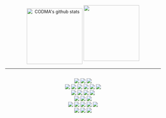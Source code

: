  <div align="center">
 <span>
  <a href="https://github.com/codma1123"><img align="center" style="height:180px; margin-top:20px;" src="https://github-readme-stats.vercel.app/api?username=codma1123&include_all_commits=true&theme=vue" alt="CODMA's github stats" /></a>
 </span>
  <a href="https://github.com/codma1123"><img align="center" style="height:180px" src="https://github-readme-stats.vercel.app/api/top-langs/?username=codma1123&layout=compact&theme=transparent" /></a>   
 <span>
  
  
 </span> 
 

  
        
  ---
  <br/>
  
  <img src="https://img.shields.io/badge/HTML-E34F26?style=flat-square&logo=HTML5&logoColor=white"/>
  <img src="https://img.shields.io/badge/CSS-FFA500?style=flat-square&logo=CSS3&logoColor=white"/>
  <img src="https://img.shields.io/badge/SCSS-CC6699?style=flat-square&logo=CSS3&logoColor=white"/> 
 
  <br />
 
  <img src="https://img.shields.io/badge/JavaScript-F7DF1E?style=flat-square&logo=javascript&logoColor=white"/>
  <img src="https://img.shields.io/badge/TypeScript-3178C6?style=flat-square&logo=typeScript&logoColor=white"/>
  <img src="https://img.shields.io/badge/Vue.js-4FC08D?style=flat-square&logo=vue.js&logoColor=white"/>
  <img src="https://img.shields.io/badge/Nuxt.js-00DC82?style=flat-square&logo=nuxt.js&logoColor=white"/>
  <img src="https://img.shields.io/badge/Vuetify-1867C0?style=flat-square&logo=Vuetify&logoColor=white"/>
  <img src="https://img.shields.io/badge/React-61DAFB?style=flat-square&logo=react&logoColor=white"/>
 
  <br />
 
  <img src="https://img.shields.io/badge/Pinia-yellow?style=flat-square&logoColor=white"/>
  <img src="https://img.shields.io/badge/Vuex-4FC08D?style=flat-square&logo=vuex&logoColor=white"/>
  <img src="https://img.shields.io/badge/Axios-5A29E4?style=flat-square&logo=axios&logoColor=white"/>
  <img src="https://img.shields.io/badge/Chart.js-FF6384?style=flat-square&logo=chart.js&logoColor=white"/>
 
  <br />
 
  <img src="https://img.shields.io/badge/npm-CB3837?style=flat-square&logo=npm&logoColor=white"/>
  <img src="https://img.shields.io/badge/Vite-646CFF?style=flat-square&logo=vite&logoColor=white"/>
  <img src="https://img.shields.io/badge/Webpack-8DD6F9?style=flat-square&logo=webpack&logoColor=white"/>
 
  <br />
 
  <img src="https://img.shields.io/badge/Docker-2496ED?style=flat-square&logo=docker&logoColor=white"/>
  <img src="https://img.shields.io/badge/Redmine-B32024?style=flat-square&logo=redmine&logoColor=white"/>
  <img src="https://img.shields.io/badge/Slack-4A154B?style=flat-square&logo=slack&logoColor=white"/>
  <img src="https://img.shields.io/badge/Github-181717?style=flat-square&logo=github&logoColor=white"/>
  <img src="https://img.shields.io/badge/GitLab-FC6D26?style=flat-square&logo=gitlab&logoColor=white"/>
 
  <br />
  <img src="https://img.shields.io/badge/Amazon AWS-232F3E?style=flat-square&logo=amazonaws&logoColor=white"/>
  <img src="https://img.shields.io/badge/Amazon S3-569A31?style=flat-square&logo=amazons3&logoColor=white"/>
 <img src="https://img.shields.io/badge/Amazon CloudFront-527FFF?style=flat-square"/>
 
 
  
 </div> 
  






